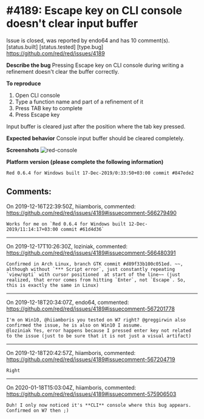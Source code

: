
#4189: Escape key on CLI console doesn't clear input buffer
================================================================================
Issue is closed, was reported by endo64 and has 10 comment(s).
[status.built] [status.tested] [type.bug]
<https://github.com/red/red/issues/4189>

**Describe the bug**
Pressing Escape key on CLI console during writing a refinement doesn't clear the buffer correctly.

**To reproduce**
1. Open CLI console
2. Type a function name and part of a refinement of it
3. Press TAB key to complete
4. Press Escape key

Input buffer is cleared just after the position where the tab key pressed.

**Expected behavior**
Console input buffer should be cleared completely.

**Screenshots**
![red-console](https://user-images.githubusercontent.com/840604/70948453-8c435080-206c-11ea-9075-ddd101d008e6.gif)


**Platform version (please complete the following information)**
```
Red 0.6.4 for Windows built 17-Dec-2019/0:33:50+03:00 commit #847ede2
```



Comments:
--------------------------------------------------------------------------------

On 2019-12-16T22:39:50Z, hiiamboris, commented:
<https://github.com/red/red/issues/4189#issuecomment-566279490>

    Works for me on `Red 0.6.4 for Windows built 12-Dec-2019/11:14:17+03:00 commit #61d4d36`

--------------------------------------------------------------------------------

On 2019-12-17T10:26:30Z, loziniak, commented:
<https://github.com/red/red/issues/4189#issuecomment-566480391>

    Confirmed in Arch Linux, branch GTK commit #d89f33b100c051ed. ~~, although without `*** Script error`, just constantly repeating `view/opti` with cursor positioned  at start of the line~~ (just realized, that error comes from hitting `Enter`, not `Escape`. So, this is exactly the same in Linux)

--------------------------------------------------------------------------------

On 2019-12-18T20:34:07Z, endo64, commented:
<https://github.com/red/red/issues/4189#issuecomment-567201778>

    I'm on Win10, @hiiamboris you tested on W7 right? @greggirwin also confirmed the issue, he is also on Win10 I assume.
    @loziniak Yes, error happens because I pressed enter key not related to the issue (just to be sure that it is not just a visual artifact)

--------------------------------------------------------------------------------

On 2019-12-18T20:42:57Z, hiiamboris, commented:
<https://github.com/red/red/issues/4189#issuecomment-567204719>

    Right

--------------------------------------------------------------------------------

On 2020-01-18T15:03:04Z, hiiamboris, commented:
<https://github.com/red/red/issues/4189#issuecomment-575906503>

    Duh! I only now noticed it's **CLI** console where this bug appears. Confirmed on W7 then ;)

